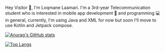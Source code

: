 Hey Visitor 👋, I'm Loqmane Laamari.
I'm a 3rd-year Telecommunication student who is interested in mobile app development 📱 and programming 💻 in general, currently, I'm using Java and XML for now but soon I'll move to use Kotlin and Jetpack compose.

[![Anurag's GitHub stats](https://github-readme-stats.vercel.app/api?username=lokmanlmr&show_icons=true&theme=radical)](https://github.com/anuraghazra/github-readme-stats)

[![Top Langs](https://github-readme-stats.vercel.app/api/top-langs/?username=lokmanlmr&show_icons=true&theme=radical)](https://github.com/anuraghazra/github-readme-stats)
